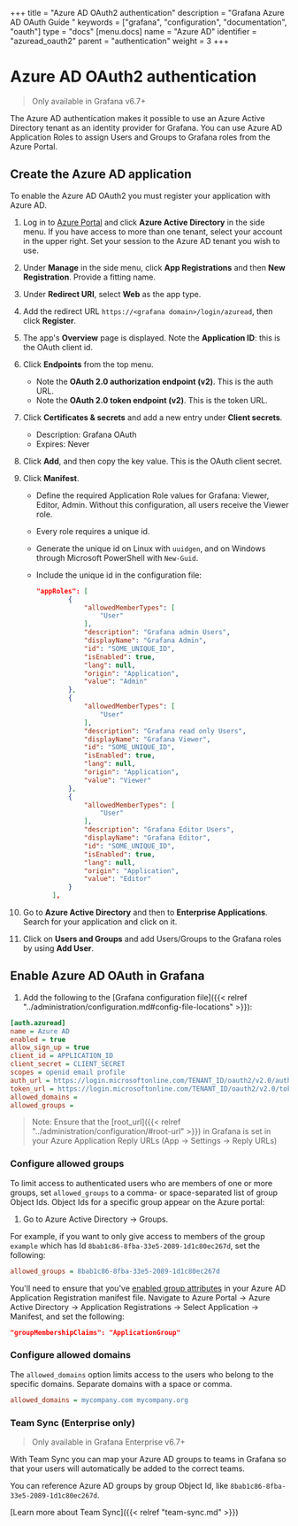 +++
title = "Azure AD OAuth2 authentication"
description = "Grafana Azure AD OAuth Guide "
keywords = ["grafana", "configuration", "documentation", "oauth"]
type = "docs"
[menu.docs]
name = "Azure AD"
identifier = "azuread_oauth2"
parent = "authentication"
weight = 3
+++

# Azure AD OAuth2 authentication

> Only available in Grafana v6.7+

The Azure AD authentication makes it possible to use an Azure Active Directory tenant as an identity provider for Grafana. You can use Azure AD Application Roles to assign Users and Groups to Grafana roles from the Azure Portal.

## Create the Azure AD application

To enable the Azure AD OAuth2 you must register your application with Azure AD.

1. Log in to [Azure Portal](https://portal.azure.com) and click **Azure Active Directory** in the side menu. If you have access to more than one tenant, select your account in the upper right. Set your session to the Azure AD tenant you wish to use.

1. Under **Manage** in the side menu, click **App Registrations** and then **New Registration**. Provide a fitting name.

1. Under **Redirect URI**, select **Web** as the app type.

1. Add the redirect URL `https://<grafana domain>/login/azuread`, then click **Register**.

1. The app's **Overview** page is displayed. Note the **Application ID**: this is the OAuth client id.

1. Click **Endpoints** from the top menu.

   - Note the **OAuth 2.0 authorization endpoint (v2)**. This is the auth URL.
   - Note the **OAuth 2.0 token endpoint (v2)**. This is the token URL.

1. Click **Certificates & secrets** and add a new entry under **Client secrets**.
   
   - Description: Grafana OAuth
   - Expires: Never

1. Click **Add**, and then copy the key value. This is the OAuth client secret.

1. Click **Manifest**.
   
   - Define the required Application Role values for Grafana: Viewer, Editor, Admin. Without this configuration, all users receive the Viewer role.
   - Every role requires a unique id.
   - Generate the unique id on Linux with `uuidgen`, and on Windows through Microsoft
   PowerShell with `New-Guid`.
   - Include the unique id in the configuration file:

        ```json
        "appRoles": [
        		{
        			"allowedMemberTypes": [
        				"User"
        			],
        			"description": "Grafana admin Users",
        			"displayName": "Grafana Admin",
        			"id": "SOME_UNIQUE_ID",
        			"isEnabled": true,
        			"lang": null,
        			"origin": "Application",
        			"value": "Admin"
        		},
        		{
        			"allowedMemberTypes": [
        				"User"
        			],
        			"description": "Grafana read only Users",
        			"displayName": "Grafana Viewer",
        			"id": "SOME_UNIQUE_ID",
        			"isEnabled": true,
        			"lang": null,
        			"origin": "Application",
        			"value": "Viewer"
        		},
        		{
        			"allowedMemberTypes": [
        				"User"
        			],
        			"description": "Grafana Editor Users",
        			"displayName": "Grafana Editor",
        			"id": "SOME_UNIQUE_ID",
        			"isEnabled": true,
        			"lang": null,
        			"origin": "Application",
        			"value": "Editor"
        		}
        	],
        ```

1. Go to **Azure Active Directory** and then to **Enterprise Applications**. Search for your application and click on it.

1. Click on **Users and Groups** and add Users/Groups to the Grafana roles by using **Add User**. 

## Enable Azure AD OAuth in Grafana

1. Add the following to the [Grafana configuration file]({{< relref "../administration/configuration.md#config-file-locations" >}}):

```ini
[auth.azuread]
name = Azure AD
enabled = true
allow_sign_up = true
client_id = APPLICATION_ID
client_secret = CLIENT_SECRET
scopes = openid email profile
auth_url = https://login.microsoftonline.com/TENANT_ID/oauth2/v2.0/authorize
token_url = https://login.microsoftonline.com/TENANT_ID/oauth2/v2.0/token
allowed_domains =
allowed_groups =
```

> Note: Ensure that the [root_url]({{< relref "../administration/configuration/#root-url" >}}) in Grafana is set in your Azure Application Reply URLs (App -> Settings -> Reply URLs)

### Configure allowed groups

To limit access to authenticated users who are members of one or more groups, set `allowed_groups`
to a comma- or space-separated list of group Object Ids. Object Ids for a specific group appear on the Azure portal:

1. Go to Azure Active Directory -> Groups.

For example, if you want to only give access to members of the group `example` which has Id `8bab1c86-8fba-33e5-2089-1d1c80ec267d`, set the following:

```ini
allowed_groups = 8bab1c86-8fba-33e5-2089-1d1c80ec267d
```

You'll need to ensure that you've [enabled group attributes](https://docs.microsoft.com/en-us/azure/active-directory/hybrid/how-to-connect-fed-group-claims#configure-the-azure-ad-application-registration-for-group-attributes) in your Azure AD Application Registration manifest file. Navigate to Azure Portal -> Azure Active Directory -> Application Registrations -> Select Application -> Manifest, and set the following:

```json
"groupMembershipClaims": "ApplicationGroup"
```

### Configure allowed domains

The `allowed_domains` option limits access to the users who belong to the specific domains. Separate domains with a space or comma.

```ini
allowed_domains = mycompany.com mycompany.org
```

### Team Sync (Enterprise only)

>  Only available in Grafana Enterprise v6.7+

With Team Sync you can map your Azure AD groups to teams in Grafana so that your users will automatically be added to
the correct teams.

You can reference Azure AD groups by group Object Id, like `8bab1c86-8fba-33e5-2089-1d1c80ec267d`.

[Learn more about Team Sync]({{< relref "team-sync.md" >}})
